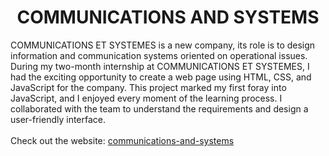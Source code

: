 <h1 align=center>COMMUNICATIONS AND SYSTEMS</h1>

<div>COMMUNICATIONS ET SYSTEMES is a new company, its role is to design information and communication systems oriented on operational issues.</div>
<div>During my two-month internship at COMMUNICATIONS ET SYSTEMES, I had the exciting opportunity to create a web page using HTML, CSS, and JavaScript for the company. 
This project marked my first foray into JavaScript, and I enjoyed every moment of the learning process. I collaborated with the team to understand the requirements and design a user-friendly interface. </div>
<br>
<div>Check out the website: <a href=https://communications-and-systems.vercel.app/>communications-and-systems</a></div>
